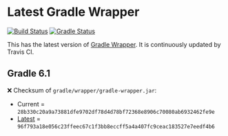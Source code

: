 # Latest Gradle Wrapper 

[![Build Status](https://travis-ci.org/int128/latest-gradle-wrapper.svg?branch=master)](https://travis-ci.org/int128/latest-gradle-wrapper)
[![Gradle Status](https://gradleupdate.appspot.com/int128/latest-gradle-wrapper/status.svg?branch=master)](https://gradleupdate.appspot.com/int128/latest-gradle-wrapper/status)

This has the latest version of [Gradle Wrapper](https://docs.gradle.org/current/userguide/gradle_wrapper.html).
It is continuously updated by Travis CI.

## Gradle 6.1

❌ Checksum of `gradle/wrapper/gradle-wrapper.jar`:

- Current = `28b330c20a9a73881dfe9702df78d4d78bf72368e8906c70080ab6932462fe9e`
- [Latest](https://services.gradle.org/distributions/gradle-6.1-wrapper.jar.sha256) = `96f793a18e056c23ffeec67c1f3bb8eccff5a4a407fc9ceac183527e7eedf4b6`
